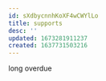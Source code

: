 ```yaml
---
id: sXdbycnnhKoXF4wCWYlLo
title: supports
desc: ''
updated: 1673281911237
created: 1637731503216
---
```


long overdue
